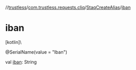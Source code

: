 //[trustless](../../../index.md)/[com.trustless.requests.cliq](../index.md)/[StaqCreateAlias](index.md)/[iban](iban.md)

# iban

[kotlin]\

@SerialName(value = &quot;Iban&quot;)

val [iban](iban.md): String
